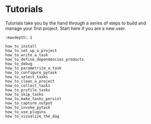 # Tutorials

Tutorials take you by the hand through a series of steps to build and manage your first
project. Start here if you are a new user.

```{toctree}
:maxdepth: 1

how_to_install
how_to_set_up_a_project
how_to_write_a_task
how_to_define_dependencies_products
how_to_debug
how_to_parametrize_a_task
how_to_configure_pytask
how_to_select_tasks
how_to_clean_a_project
how_to_collect_tasks
how_to_profile_tasks
how_to_skip_tasks
how_to_make_tasks_persist
how_to_capture_output
how_to_invoke_pytask
how_to_use_plugins
how_to_visualize_the_dag
```
